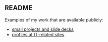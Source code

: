 ## README

Examples of my work that are available publicly:

 - [small projects and slide decks](projects.md)
 - [profiles at IT-related sites](profiles.md)
